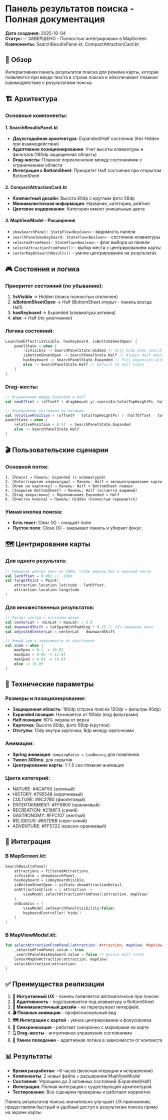 # Панель результатов поиска - Полная документация

**Дата создания:** 2025-10-04  
**Статус:** ✅ ЗАВЕРШЕНО - Полностью интегрировано в MapScreen  
**Компоненты:** SearchResultsPanel.kt, CompactAttractionCard.kt  

## 🎯 Обзор

Интерактивная панель результатов поиска для режима карты, которая появляется при вводе текста в строке поиска и обеспечивает плавное взаимодействие с результатами поиска.

## 🏗️ Архитектура

### Основные компоненты:

#### 1. **SearchResultsPanel.kt**
- **Двухстадийная архитектура**: Expanded/Half состояния (без Hidden при взаимодействии)
- **Адаптивное позиционирование**: Учет высоты клавиатуры и фильтров (160dp защищенная область)
- **Drag-жесты**: Плавное переключение между состояниями с ограничением области
- **Интеграция с BottomSheet**: Приоритет Half состояния при открытом BottomSheet

#### 2. **CompactAttractionCard.kt**
- **Компактный дизайн**: Высота 80dp с круглым фото 56dp
- **Минималистичная информация**: Название, категория, рейтинг
- **Цветовое кодирование**: Категории имеют уникальные цвета

#### 3. **MapViewModel - Расширения**
- `showSearchPanel: StateFlow<Boolean>` - видимость панели
- `searchPanelHasKeyboard: StateFlow<Boolean>` - состояние клавиатуры
- `selectedFromPanel: StateFlow<Boolean>` - флаг выбора из панели
- `selectAttractionFromPanel()` - выбор места с центрированием карты
- `centerMapOnSearchResults()` - умное центрирование на результатах

## 🎮 Состояния и логика

### Приоритет состояний (по убыванию):
1. **!isVisible** → Hidden (поиск полностью отключен)
2. **isBottomSheetOpen** → Half (BottomSheet открыт - панель всегда Half)
3. **hasKeyboard** → Expanded (клавиатура активна)
4. **else** → Half (по умолчанию)

### Логика состояний:
```kotlin
LaunchedEffect(isVisible, hasKeyboard, isBottomSheetOpen) {
    panelState = when {
        !isVisible -> SearchPanelState.Hidden // Only hide when search is completely dismissed
        isBottomSheetOpen -> SearchPanelState.Half // Always Half when BottomSheet is open
        hasKeyboard -> SearchPanelState.Expanded // Full expansion with keyboard
        else -> SearchPanelState.Half // Default to half state
    }
}
```

### Drag-жесты:
```kotlin
// Ограничение между Expanded и Half
val newOffset = (offsetY + dragAmount.y).coerceIn(totalTopHeightPx, halfOffset)

// Определение состояния по позиции
val relativePosition = (offsetY - totalTopHeightPx) / (halfOffset - totalTopHeightPx)
panelState = when {
    relativePosition < 0.5f -> SearchPanelState.Expanded
    else -> SearchPanelState.Half
}
```

## 🎬 Пользовательские сценарии

### Основной поток:
```
1. [Поиск] → Панель: Expanded (с клавиатурой)
2. [Enter/скрытие клавиатуры] → Панель: Half + автоцентрирование карты
3. [Клик на карточку] → Панель: Half + BottomSheet поверх
4. [Закрытие BottomSheet] → Панель: Half (остается видимой)
5. [Drag вверх/вниз] → Переключение Expanded ↔ Half
6. [Очистка поиска] → Панель: Hidden (полностью скрывается)
```

### Умная кнопка поиска:
- **Есть текст**: Clear (X) - очищает поле
- **Пустое поле**: Close (X) - закрывает панель и убирает фокус

## 🗺️ Центрирование карты

### Для одного результата:
```kotlin
// Смещение центра вниз на 100м, чтобы маркер был в верхней части
val latOffset = 0.001 // ~100m
val targetPoint = Point(
    attraction.location.latitude - latOffset,
    attraction.location.longitude
)
```

### Для множественных результатов:
```kotlin
// Расчет центра с отступом вверх
val centerLat = (minLat + maxLat) / 2.0
val downwardShift = latSpanWithPadding * 0.25 // 25% смещение вниз
val adjustedCenterLat = centerLat - downwardShift

// Умный зум в зависимости от расстояния
val zoom = when {
    maxSpan > 0.1 -> 10.0f
    maxSpan > 0.05 -> 12.0f
    maxSpan > 0.01 -> 14.0f
    else -> 15.0f
}
```

## 📐 Технические параметры

### Размеры и позиционирование:
- **Защищенная область**: 160dp (строка поиска 120dp + фильтры 40dp)
- **Expanded позиция**: Начинается от 160dp (под фильтрами)
- **Half позиция**: 60% экрана от верха
- **Карточка**: Высота 80dp, фото 56dp (круглое)
- **Отступы**: 12dp внутри карточки, 8dp между карточками

### Анимации:
- **Spring анимация**: `dampingRatio = LowBouncy` для появления
- **Tween 300ms**: для скрытия
- **Центрирование карты**: 1-1.5 сек плавная анимация

### Цвета категорий:
- NATURE: #4CAF50 (зеленый)
- HISTORY: #795548 (коричневый)
- CULTURE: #9C27B0 (фиолетовый)
- ENTERTAINMENT: #FF9800 (оранжевый)
- RECREATION: #2196F3 (синий)
- GASTRONOMY: #FFC107 (желтый)
- RELIGIOUS: #607D8B (серо-синий)
- ADVENTURE: #FF5722 (красно-оранжевый)

## 🔧 Интеграция

### В MapScreen.kt:
```kotlin
SearchResultsPanel(
    attractions = filteredAttractions,
    isVisible = showSearchPanel,
    hasKeyboard = isKeyboardVisible,
    isBottomSheetOpen = uiState.showAttractionDetail,
    onAttractionClick = { attraction ->
        viewModel.selectAttractionFromPanel(attraction, mapView)
    },
    onDismiss = {
        viewModel.setSearchPanelVisibility(false)
        keyboardController?.hide()
    }
)
```

### В MapViewModel.kt:
```kotlin
fun selectAttractionFromPanel(attraction: Attraction, mapView: MapView?) {
    _selectedFromPanel.value = true
    _searchPanelHasKeyboard.value = false // Ensure Half state
    centerMapOnAttraction(attraction, mapView)
    selectAttraction(attraction)
}
```

## ✅ Преимущества реализации

1. **🎯 Интуитивный UX** - панель появляется автоматически при поиске
2. **📱 Адаптивность** - подстраивается под клавиатуру и BottomSheet
3. **🎨 Минималистичный дизайн** - не перегружает интерфейс
4. **🎬 Плавные анимации** - профессиональный вид
5. **🗺️ Интеграция с картой** - умное центрирование и фокусировка
6. **🔄 Синхронизация** - работает синхронно с маркерами на карте
7. **👆 Drag-жесты** - интуитивное управление состояниями
8. **🧠 Умное поведение** - адаптивная логика в зависимости от контекста

## 📊 Результаты

- **Время разработки**: ~6 часов (включая итерации и исправления)
- **Компоненты**: 2 новых файла + расширения MapViewModel
- **Состояния**: Упрощено до 2 активных состояний (Expanded/Half)
- **Интеграция**: Полная интеграция с существующей архитектурой
- **Тестирование**: Все сценарии проверены и работают корректно

Панель результатов поиска значительно улучшает UX приложения, предоставляя быстрый и удобный доступ к результатам поиска прямо на экране карты.
